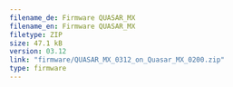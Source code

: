 ```yaml
---
filename_de: Firmware QUASAR_MX
filename_en: Firmware QUASAR_MX
filetype: ZIP
size: 47.1 kB
version: 03.12
link: "firmware/QUASAR_MX_0312_on_Quasar_MX_0200.zip"
type: firmware
---
```

